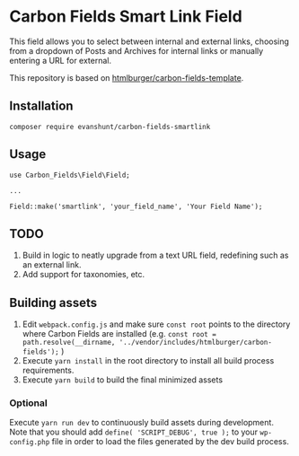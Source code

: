 # Carbon Fields Smart Link Field

This field allows you to select between internal and external links, choosing from a dropdown of Posts and Archives for internal links or manually entering a URL for external.

This repository is based on [htmlburger/carbon-fields-template](https://github.com/htmlburger/carbon-field-template).

## Installation

    composer require evanshunt/carbon-fields-smartlink

## Usage

    use Carbon_Fields\Field\Field;

    ...

    Field::make('smartlink', 'your_field_name', 'Your Field Name');



## TODO

1. Build in logic to neatly upgrade from a text URL field, redefining such as an external link.
2. Add support for taxonomies, etc.

## Building assets

1. Edit `webpack.config.js` and make sure `const root` points to the directory where Carbon Fields are installed (e.g. `const root = path.resolve(__dirname, '../vendor/includes/htmlburger/carbon-fields');` )
1. Execute `yarn install` in the root directory to install all build process requirements.
1. Execute `yarn build` to build the final minimized assets

### Optional

Execute `yarn run dev` to continuously build assets during development. Note that you should add `define( 'SCRIPT_DEBUG', true );` to your `wp-config.php` file in order to load the files generated by the dev build process.
